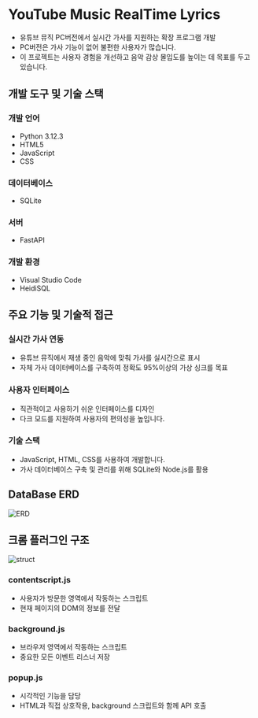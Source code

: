 # YouTube Music RealTime Lyrics
- 유튜브 뮤직 PC버전에서 실시간 가사를 지원하는 확장 프로그램 개발
- PC버전은 가사 기능이 없어 불편한 사용자가 많습니다.
- 이 프로젝트는 사용자 경험을 개선하고 음악 감상 몰입도를 높이는 데 목표를 두고 있습니다.

## 개발 도구 및 기술 스택
### 개발 언어
- Python 3.12.3
- HTML5
- JavaScript
- CSS

### 데이터베이스
- SQLite

### 서버
- FastAPI
  
### 개발 환경
- Visual Studio Code
- HeidiSQL

## 주요 기능 및 기술적 접근
### 실시간 가사 연동
- 유튜브 뮤직에서 재생 중인 음악에 맞춰 가사를 실시간으로 표시
- 자체 가사 데이터베이스를 구축하여 정확도 95%이상의 가상 싱크를 목표

### 사용자 인터페이스
- 직관적이고 사용하기 쉬운 인터페이스를 디자인
- 다크 모드를 지원하여 사용자의 편의성을 높입니다.

### 기술 스택
- JavaScript, HTML, CSS를 사용하여 개발합니다.
- 가사 데이터베이스 구축 및 관리를 위해 SQLite와 Node.js를 활용

## DataBase ERD
![ERD](https://github.com/user-attachments/assets/0ffdb6bb-08b7-4495-b086-48c794c54882)

## 크롬 플러그인 구조
![struct](https://github.com/user-attachments/assets/b0dd3a8e-c299-4dd8-952c-9faeb3a4ba33)

### contentscript.js
- 사용자가 방문한 영역에서 작동하는 스크립트
- 현재 페이지의 DOM의 정보를 전달
  
### background.js
- 브라우저 영역에서 작동하는 스크립트
- 중요한 모든 이벤트 리스너 저장

### popup.js
- 시각적인 기능을 담당
- HTML과 직접 상호작용, background 스크립트와 함께 API 호출
